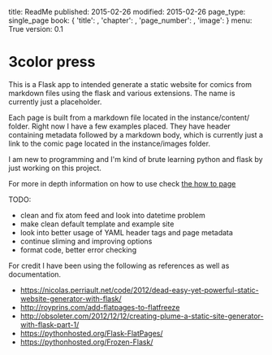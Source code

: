 title: ReadMe
published: 2015-02-26
modified: 2015-02-26
page_type: single_page
book: { 'title': , 'chapter': , 'page_number': , 'image': }
menu: True
version: 0.1

# 3color press

This is a Flask app to intended generate a static website for comics from markdown files using the flask and various extensions. The name is currently just a placeholder.

Each page is built from a markdown file located in the instance/content/ folder. Right now I have a few examples placed. They have header containing metadata followed by a markdown body, which is currently just a link to the comic page located in the instance/images folder.

I am new to programming and I'm kind of brute learning python and flask by just working on this project.

For more in depth information on how to use check [the how to page](http://3color.noties.org/HowTo.html)

TODO:

  * clean and fix atom feed and look into datetime problem
  * make clean default template and example site
  * look into better usage of YAML header tags and page metadata
  * continue sliming and improving options
  * format code, better error checking


For credit I have been using the following as references as well as documentation.

   * <https://nicolas.perriault.net/code/2012/dead-easy-yet-powerful-static-website-generator-with-flask/>
   * <http://royprins.com/add-flatpages-to-flatfreeze>
   * <http://obsoleter.com/2012/12/12/creating-plume-a-static-site-generator-with-flask-part-1/>
   * <https://pythonhosted.org/Flask-FlatPages/>
   * <https://pythonhosted.org/Frozen-Flask/>
